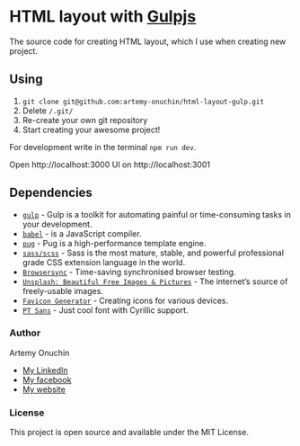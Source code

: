 # HTML layout with [Gulpjs](https://gulpjs.com/)
The source code for creating HTML layout, which I use when creating new project.  

## Using
1. `git clone git@github.com:artemy-onuchin/html-layout-gulp.git` 
2. Delete `/.git/`
3. Re-create your own git repository
4. Start creating your awesome project!

For development write in the terminal `npm run dev`.

Open http://localhost:3000
UI on http://localhost:3001

## Dependencies
- [`gulp`](https://gulpjs.com/) - Gulp is a toolkit for automating painful or time-consuming tasks in your development.
- [`babel`](https://babeljs.io/) - is a JavaScript compiler.
- [`pug`](https://pugjs.org/) - Pug is a high-performance template engine.
- [`sass/scss`](https://sass-lang.com/) - Sass is the most mature, stable, and powerful professional grade CSS extension language in the world.
- [`Browsersync`](https://browsersync.io/) - Time-saving synchronised browser testing.
- [`Unsplash: Beautiful Free Images & Pictures`](https://unsplash.com/) - The internet’s source of freely-usable images.
- [`Favicon Generator`](https://realfavicongenerator.net/) - Creating icons for various devices.
- [`PT Sans`](https://fonts.google.com/specimen/PT+Sans) - Just cool font with Cyrillic support.

### Author
Artemy Onuchin 
- [My LinkedIn](https://www.linkedin.com/in/artemy-onuchin/ "My LinkedIn")
- [My facebook](https://www.facebook.com/artemyonuchin "My facebook")
- [My website](https://onuchin.com "My website")

### License
This project is open source and available under the MIT License.
